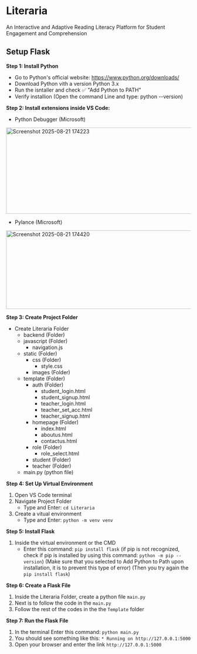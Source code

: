 # Literaria
An Interactive and Adaptive Reading Literacy Platform for Student Engagement and Comprehension


## **Setup Flask**

**Step 1: Install Python**
   - Go to Python's official website: https://www.python.org/downloads/
   - Download Python vith a version Python 3.x
   - Run the isntaller and check ✅ "Add Python to PATH"
   - Verify installion (Open the command Line and type: python --version)
  
**Step 2: Install extensions inside VS Code:**
   - Python Debugger (Microsoft)
<img width="712" height="235" alt="Screenshot 2025-08-21 174223" src="https://github.com/user-attachments/assets/cf362ec3-f6b3-4842-8859-3427fc5a9fbe" />


   - Pylance (Microsoft)
<img width="679" height="214" alt="Screenshot 2025-08-21 174420" src="https://github.com/user-attachments/assets/cd31a0a0-c57e-46c7-b2a0-d210076b4724" />

**Step 3: Create Project Folder**
   - Create Literaria Folder
        - backend                (Folder)
        - javascript             (Folder)
           - navigation.js       
        - static                 (Folder)
           - css                 (Folder)
             - style.css
           - images              (Folder)
        - template               (Folder)
           - auth                (Folder)
             - student_login.html
             - student_signup.html
             - teacher_login.html
             - teacher_set_acc.html
             - teacher_signup.html
           - homepage            (Folder)
              - index.html
              - aboutus.html
              - contactus.html
           - role                (Folder)
              - role_select.html
           - student             (Folder)  
           - teacher             (Folder)  
        - main.py                (python file)

**Step 4: Set Up Virtual Environment**
1. Open VS Code terminal
2. Navigate Project Folder
   - Type and Enter: ```cd Literaria```
3. Create a vitual environment
   - Type and Enter: ```python -m venv venv```

**Step 5: Install Flask**
1. Inside the virtual environment or the CMD
   - Enter this command: ```pip install flask```
     (if pip is not recognized, check if pip is installed by using this command: ```python -m pip --version```)
     (Make sure that you selected to Add Python to Path upon installation, it is to prevent this type of error)
     (Then you try again the ```pip install flask```)

**Step 6: Create a Flask File**
1. Inside the Literaria Folder, create a python file ```main.py```
2. Next is to follow the code in the  ```main.py```
3. Follow the rest of the codes in the the ```Template``` folder

**Step 7: Run the Flask File**
1. In the terminal
   Enter this command: ```python main.py```
2. You should see something like this: ```* Running on http://127.0.0.1:5000```
3. Open your browser and enter the link ```http://127.0.0.1:5000```



